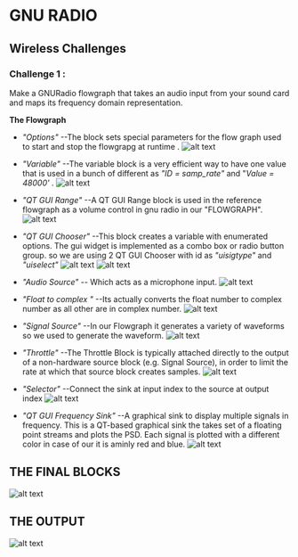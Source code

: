 # GNU RADIO
## Wireless Challenges 
### Challenge 1 :
Make a GNURadio flowgraph that takes an audio input from your sound card and maps its frequency domain representation. 

 **The Flowgraph**

- *"Options"* 
--The block sets special parameters for the flow graph used to start and stop the flowgrapg at runtime .
![alt text](https://github.com/Vishnu20054/Bi0S/blob/master/GNU%20RADIO/CHALLENGE%201/Image/Capture1.PNG)

- *"Variable"* 
--The variable block is a very efficient way to have one value that is used in a bunch of different as *"ID = samp_rate"* and "*Value = 48000'* . 
![alt text](https://github.com/Vishnu20054/Bi0S/blob/master/GNU%20RADIO/CHALLENGE%201/Image/Capture2.PNG)

- *"QT GUI Range"*
--A QT GUI Range block is used in the reference flowgraph as a volume control in gnu radio in our "FLOWGRAPH".
![alt text](https://github.com/Vishnu20054/Bi0S/blob/master/GNU%20RADIO/CHALLENGE%201/Image/Capture3.PNG)

- *"QT GUI Chooser"*
--This block creates a variable with enumerated options. The gui widget is implemented as a combo box or radio button group. so we are using 2 QT GUI Chooser with id as *"uisigtype"* and *"uiselect"*
![alt text](https://github.com/Vishnu20054/Bi0S/blob/master/GNU%20RADIO/CHALLENGE%201/Image/Capture4.PNG)
![alt text](https://github.com/Vishnu20054/Bi0S/blob/master/GNU%20RADIO/CHALLENGE%201/Image/Capture5.PNG)

- *"Audio Source"* 
-- Which acts as a microphone input.
![alt text](https://github.com/Vishnu20054/Bi0S/blob/master/GNU%20RADIO/CHALLENGE%201/Image/Capture6.PNG)

- *"Float to complex "* 
--Its actually converts the float number to complex number as all other are in complex number.
![alt text](https://github.com/Vishnu20054/Bi0S/blob/master/GNU%20RADIO/CHALLENGE%201/Image/Capture7.PNG)

- *"Signal Source"*
--In our Flowgraph it generates a variety of waveforms so we used to generate the waveform.
![alt text](https://github.com/Vishnu20054/Bi0S/blob/master/GNU%20RADIO/CHALLENGE%201/Image/Capture8.PNG)

- *"Throttle"*
--The Throttle Block is typically attached directly to the output of a non-hardware source block (e.g. Signal Source), in order to limit the rate at which that source block creates samples.
![alt text](https://github.com/Vishnu20054/Bi0S/blob/master/GNU%20RADIO/CHALLENGE%201/Image/Capture9.PNG)

- *"Selector"*
--Connect the sink at input index to the source at output index
![alt text](https://github.com/Vishnu20054/Bi0S/blob/master/GNU%20RADIO/CHALLENGE%201/Image/Capture10.PNG)

- *"QT GUI Frequency Sink"*
--A graphical sink to display multiple signals in frequency.
This is a QT-based graphical sink the takes set of a floating point streams and plots the PSD. Each signal is plotted with a different color in case of our it is aminly red and blue.
![alt text](https://github.com/Vishnu20054/Bi0S/blob/master/GNU%20RADIO/CHALLENGE%201/Image/Capture11.PNG)


## THE FINAL BLOCKS 
![alt text](https://github.com/Vishnu20054/Bi0S/blob/master/GNU%20RADIO/CHALLENGE%201/flowgraph.PNG)

## THE OUTPUT
![alt text](https://github.com/Vishnu20054/Bi0S/blob/master/GNU%20RADIO/CHALLENGE%201/OUTPUT.PNG)






